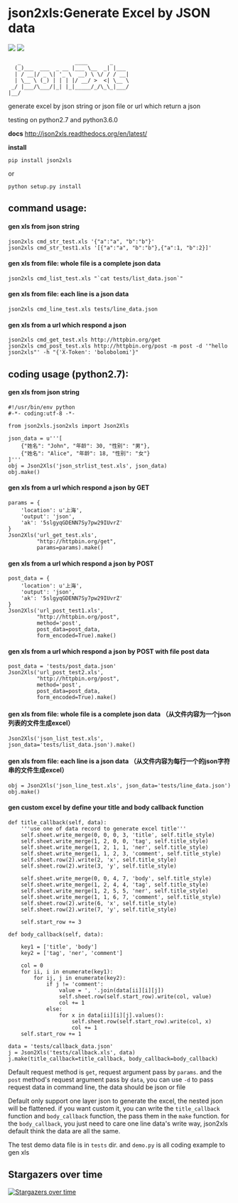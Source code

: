 json2xls:Generate Excel by JSON data
====================================

[![](https://badge.fury.io/py/json2xls.png)](http://badge.fury.io/py/json2xls)
[![](https://pypip.in/d/json2xls/badge.png)](https://pypi.python.org/pypi/json2xls)

       _                 ____       _
      (_)___  ___  _ __ |___ \__  _| |___
      | / __|/ _ \| '_ \  __) \ \/ / / __|
      | \__ \ (_) | | | |/ __/ >  <| \__ \
     _/ |___/\___/|_| |_|_____/_/\_\_|___/
    |__/

generate excel by json string or json file or url which return a json

testing on python2.7 and python3.6.0

**docs** <http://json2xls.readthedocs.org/en/latest/>

**install**

    pip install json2xls

or

    python setup.py install


## command usage:

#### gen xls from json string

    json2xls cmd_str_test.xls '{"a":"a", "b":"b"}'
    json2xls cmd_str_test1.xls '[{"a":"a", "b":"b"},{"a":1, "b":2}]'

#### gen xls from file: whole file is a complete json data

    json2xls cmd_list_test.xls "`cat tests/list_data.json`"

#### gen xls from file: each line is a json data

    json2xls cmd_line_test.xls tests/line_data.json

#### gen xls from a url which respond a json

    json2xls cmd_get_test.xls http://httpbin.org/get
    json2xls cmd_post_test.xls http://httpbin.org/post -m post -d '"hello json2xls"' -h "{'X-Token': 'bolobolomi'}"

## coding usage (python2.7):

#### gen xls from json string

    #!/usr/bin/env python
    #-*- coding:utf-8 -*-

    from json2xls.json2xls import Json2Xls

    json_data = u'''[
        {"姓名": "John", "年龄": 30, "性别": "男"},
        {"姓名": "Alice", "年龄": 18, "性别": "女"}
    ]'''
    obj = Json2Xls('json_strlist_test.xls', json_data)
    obj.make()


#### gen xls from a url which respond a json by GET

    params = {
        'location': u'上海',
        'output': 'json',
        'ak': '5slgyqGDENN7Sy7pw29IUvrZ'
    }
    Json2Xls('url_get_test.xls',
             "http://httpbin.org/get",
             params=params).make()


#### gen xls from a url which respond a json by POST

    post_data = {
        'location': u'上海',
        'output': 'json',
        'ak': '5slgyqGDENN7Sy7pw29IUvrZ'
    }
    Json2Xls('url_post_test1.xls',
             "http://httpbin.org/post",
             method='post',
             post_data=post_data,
             form_encoded=True).make()

#### gen xls from a url which respond a json by POST with file post data

    post_data = 'tests/post_data.json'
    Json2Xls('url_post_test2.xls',
             "http://httpbin.org/post",
             method='post',
             post_data=post_data,
             form_encoded=True).make()


#### gen xls from file: whole file is a complete json data （从文件内容为一个json列表的文件生成excel）

    Json2Xls('json_list_test.xls', json_data='tests/list_data.json').make()

#### gen xls from file: each line is a json data （从文件内容为每行一个的json字符串的文件生成excel）

    obj = Json2Xls('json_line_test.xls', json_data='tests/line_data.json')
    obj.make()

#### gen custom excel by define your title and body callback function

    def title_callback(self, data):
        '''use one of data record to generate excel title'''
        self.sheet.write_merge(0, 0, 0, 3, 'title', self.title_style)
        self.sheet.write_merge(1, 2, 0, 0, 'tag', self.title_style)
        self.sheet.write_merge(1, 2, 1, 1, 'ner', self.title_style)
        self.sheet.write_merge(1, 1, 2, 3, 'comment', self.title_style)
        self.sheet.row(2).write(2, 'x', self.title_style)
        self.sheet.row(2).write(3, 'y', self.title_style)

        self.sheet.write_merge(0, 0, 4, 7, 'body', self.title_style)
        self.sheet.write_merge(1, 2, 4, 4, 'tag', self.title_style)
        self.sheet.write_merge(1, 2, 5, 5, 'ner', self.title_style)
        self.sheet.write_merge(1, 1, 6, 7, 'comment', self.title_style)
        self.sheet.row(2).write(6, 'x', self.title_style)
        self.sheet.row(2).write(7, 'y', self.title_style)

        self.start_row += 3

    def body_callback(self, data):

        key1 = ['title', 'body']
        key2 = ['tag', 'ner', 'comment']

        col = 0
        for ii, i in enumerate(key1):
            for ij, j in enumerate(key2):
                if j != 'comment':
                    value = ', '.join(data[ii][i][j])
                    self.sheet.row(self.start_row).write(col, value)
                    col += 1
                else:
                    for x in data[ii][i][j].values():
                        self.sheet.row(self.start_row).write(col, x)
                        col += 1
        self.start_row += 1

    data = 'tests/callback_data.json'
    j = Json2Xls('tests/callback.xls', data)
    j.make(title_callback=title_callback, body_callback=body_callback)


Default request method is `get`, request argument pass by `params`.
and the `post` method's request argument pass by `data`, you can use `-d` to pass request data in command line, the data should be json or file

Default only support one layer json to generate the excel, the nested json will be flattened. if you want custom it,
you can write the `title_callback` function and `body_callback` function, the pass them in the `make` function.
for the `body_callback`, you just need to care one line data's write way, json2xls default think the data are all the same.

The test demo data file is in `tests` dir. and `demo.py` is all coding example to gen xls

## Stargazers over time

[![Stargazers over time](https://starchart.cc/axiaoxin/json2xls.svg)](https://starchart.cc/axiaoxin/json2xls)
      
